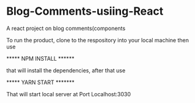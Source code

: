 # Blog-Comments-usiing-React
A react project on blog comments(components


To run the product, clone to the respository into your local machine then use

*****    NPM INSTALL ****** 

that will install the dependencies, after that use 

***** YARN START  ******* 

That will start local server at Port Localhost:3030
